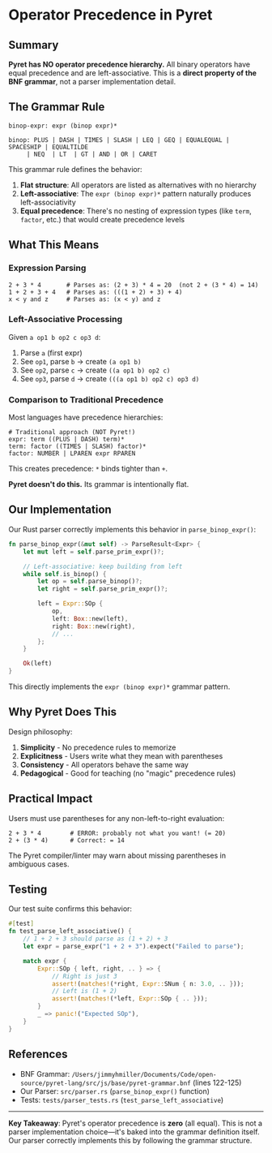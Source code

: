 # Operator Precedence in Pyret

## Summary

**Pyret has NO operator precedence hierarchy.** All binary operators have equal precedence and are left-associative. This is a **direct property of the BNF grammar**, not a parser implementation detail.

## The Grammar Rule

```bnf
binop-expr: expr (binop expr)*

binop: PLUS | DASH | TIMES | SLASH | LEQ | GEQ | EQUALEQUAL | SPACESHIP | EQUALTILDE
     | NEQ  | LT  | GT | AND | OR | CARET
```

This grammar rule defines the behavior:
1. **Flat structure**: All operators are listed as alternatives with no hierarchy
2. **Left-associative**: The `expr (binop expr)*` pattern naturally produces left-associativity
3. **Equal precedence**: There's no nesting of expression types (like `term`, `factor`, etc.) that would create precedence levels

## What This Means

### Expression Parsing
```pyret
2 + 3 * 4       # Parses as: (2 + 3) * 4 = 20  (not 2 + (3 * 4) = 14)
1 + 2 + 3 + 4   # Parses as: (((1 + 2) + 3) + 4)
x < y and z     # Parses as: (x < y) and z
```

### Left-Associative Processing
Given `a op1 b op2 c op3 d`:
1. Parse `a` (first expr)
2. See `op1`, parse `b` → create `(a op1 b)`
3. See `op2`, parse `c` → create `((a op1 b) op2 c)`
4. See `op3`, parse `d` → create `(((a op1 b) op2 c) op3 d)`

### Comparison to Traditional Precedence

Most languages have precedence hierarchies:
```bnf
# Traditional approach (NOT Pyret!)
expr: term ((PLUS | DASH) term)*
term: factor ((TIMES | SLASH) factor)*
factor: NUMBER | LPAREN expr RPAREN
```

This creates precedence: `*` binds tighter than `+`.

**Pyret doesn't do this.** Its grammar is intentionally flat.

## Our Implementation

Our Rust parser correctly implements this behavior in `parse_binop_expr()`:

```rust
fn parse_binop_expr(&mut self) -> ParseResult<Expr> {
    let mut left = self.parse_prim_expr()?;

    // Left-associative: keep building from left
    while self.is_binop() {
        let op = self.parse_binop()?;
        let right = self.parse_prim_expr()?;

        left = Expr::SOp {
            op,
            left: Box::new(left),
            right: Box::new(right),
            // ...
        };
    }

    Ok(left)
}
```

This directly implements the `expr (binop expr)*` grammar pattern.

## Why Pyret Does This

Design philosophy:
1. **Simplicity** - No precedence rules to memorize
2. **Explicitness** - Users write what they mean with parentheses
3. **Consistency** - All operators behave the same way
4. **Pedagogical** - Good for teaching (no "magic" precedence rules)

## Practical Impact

Users must use parentheses for any non-left-to-right evaluation:
```pyret
2 + 3 * 4        # ERROR: probably not what you want! (= 20)
2 + (3 * 4)      # Correct: = 14
```

The Pyret compiler/linter may warn about missing parentheses in ambiguous cases.

## Testing

Our test suite confirms this behavior:

```rust
#[test]
fn test_parse_left_associative() {
    // 1 + 2 + 3 should parse as (1 + 2) + 3
    let expr = parse_expr("1 + 2 + 3").expect("Failed to parse");

    match expr {
        Expr::SOp { left, right, .. } => {
            // Right is just 3
            assert!(matches!(*right, Expr::SNum { n: 3.0, .. }));
            // Left is (1 + 2)
            assert!(matches!(*left, Expr::SOp { .. }));
        }
        _ => panic!("Expected SOp"),
    }
}
```

## References

- BNF Grammar: `/Users/jimmyhmiller/Documents/Code/open-source/pyret-lang/src/js/base/pyret-grammar.bnf` (lines 122-125)
- Our Parser: `src/parser.rs` (`parse_binop_expr()` function)
- Tests: `tests/parser_tests.rs` (`test_parse_left_associative`)

---

**Key Takeaway**: Pyret's operator precedence is **zero** (all equal). This is not a parser implementation choice—it's baked into the grammar definition itself. Our parser correctly implements this by following the grammar structure.
